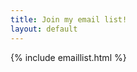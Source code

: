 ```yaml
---
title: Join my email list!
layout: default
---
```


<div class="black-sky normaldiv">
	<div class="leftcolumn"></div>
	<section class="content emaillist">
		{% include emaillist.html %}
	</section>
</div>

